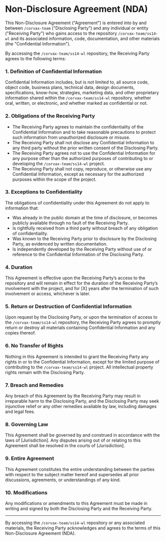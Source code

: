 # Non-Disclosure Agreement (NDA)

This Non-Disclosure Agreement ("Agreement") is entered into by and between `/corvax-team` ("Disclosing Party") and any individual or entity ("Receiving Party") who gains access to the repository `/corvax-team/ss14-wl` and its associated information, code, documentation, and other materials (the "Confidential Information").

By accessing the `/corvax-team/ss14-wl` repository, the Receiving Party agrees to the following terms:

### 1. Definition of Confidential Information
Confidential Information includes, but is not limited to, all source code, object code, business plans, technical data, design documents, specifications, know-how, strategies, marketing data, and other proprietary information shared within the `/corvax-team/ss14-wl` repository, whether oral, written, or electronic, and whether marked as confidential or not.

### 2. Obligations of the Receiving Party
- The Receiving Party agrees to maintain the confidentiality of the Confidential Information and to take reasonable precautions to protect such information from unauthorized disclosure or misuse.
- The Receiving Party shall not disclose any Confidential Information to any third party without the prior written consent of the Disclosing Party.
- The Receiving Party agrees not to use the Confidential Information for any purpose other than the authorized purposes of contributing to or developing the `/corvax-team/ss14-wl` project.
- The Receiving Party shall not copy, reproduce, or otherwise use any Confidential Information, except as necessary for the authorized purposes within the scope of the project.

### 3. Exceptions to Confidentiality
The obligations of confidentiality under this Agreement do not apply to information that:
- Was already in the public domain at the time of disclosure, or becomes publicly available through no fault of the Receiving Party.
- Is rightfully received from a third party without breach of any obligation of confidentiality.
- Was known to the Receiving Party prior to disclosure by the Disclosing Party, as evidenced by written documentation.
- Is independently developed by the Receiving Party without use of or reference to the Confidential Information of the Disclosing Party.

### 4. Duration
This Agreement is effective upon the Receiving Party’s access to the repository and will remain in effect for the duration of the Receiving Party’s involvement with the project, and for [X] years after the termination of such involvement or access, whichever is later.

### 5. Return or Destruction of Confidential Information
Upon request by the Disclosing Party, or upon the termination of access to the `/corvax-team/ss14-wl` repository, the Receiving Party agrees to promptly return or destroy all materials containing Confidential Information and any copies thereof.

### 6. No Transfer of Rights
Nothing in this Agreement is intended to grant the Receiving Party any rights in or to the Confidential Information, except for the limited purpose of contributing to the `/corvax-team/ss14-wl` project. All intellectual property rights remain with the Disclosing Party.

### 7. Breach and Remedies
Any breach of this Agreement by the Receiving Party may result in irreparable harm to the Disclosing Party, and the Disclosing Party may seek injunctive relief or any other remedies available by law, including damages and legal fees.

### 8. Governing Law
This Agreement shall be governed by and construed in accordance with the laws of [Jurisdiction]. Any disputes arising out of or relating to this Agreement shall be resolved in the courts of [Jurisdiction].

### 9. Entire Agreement
This Agreement constitutes the entire understanding between the parties with respect to the subject matter hereof and supersedes all prior discussions, agreements, or understandings of any kind.

### 10. Modifications
Any modifications or amendments to this Agreement must be made in writing and signed by both the Disclosing Party and the Receiving Party.

---

By accessing the `/corvax-team/ss14-wl` repository or any associated materials, the Receiving Party acknowledges and agrees to the terms of this Non-Disclosure Agreement (NDA).

